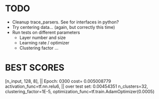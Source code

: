 TODO
====
* Cleanup trace_parsers. See for interfaces in python?
* Try centering data... (again, but correctly this time)
* Run tests on different parameters
    * Layer number and size
    * Learning rate / optimizer
    * Clustering factor
    ...

BEST SCORES
===========
[n_input, 128, 8],                                      || Epoch: 0300 cost= 0.005008779
activation_func=tf.nn.relu6,                            || over test set:  0.00454351
n_clusters=32,
clustering_factor=1E-5,
optimization_func=tf.train.AdamOptimizer(0.0005)